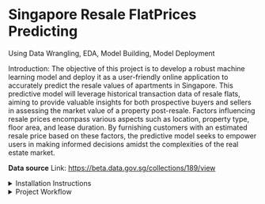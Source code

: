 # Singapore Resale FlatPrices Predicting
Using Data Wrangling, EDA, Model Building, Model Deployment


Introduction: The objective of this project is to develop a robust machine learning model and deploy it as a user-friendly online application to accurately predict the resale values of apartments in Singapore. This predictive model will leverage historical transaction data of resale flats, aiming to provide valuable insights for both prospective buyers and sellers in assessing the market value of a property post-resale. Factors influencing resale prices encompass various aspects such as location, property type, floor area, and lease duration. By furnishing customers with an estimated resale price based on these factors, the predictive model seeks to empower users in making informed decisions amidst the complexities of the real estate market.


**Data source**
Link: https://beta.data.gov.sg/collections/189/view


<details>
<summary>Installation Instructions</summary>

Before running this project, make sure you have the following dependencies installed:

- **Python**: 
  - Python is a high-level programming language widely used for various purposes.
- **pandas**:
  - pandas is a powerful Python library for data manipulation and analysis.
- **numpy**:
  - numpy is a fundamental package for scientific computing with Python, providing support for large multi-dimensional arrays and matrices, along with a collection of mathematical functions.
- **streamlit**:
  - streamlit is a Python framework used for rapidly building and sharing beautiful machine learning and data science web applications. It simplifies the process of creating interactive web apps.
- **scikit-learn**:
  - scikit-learn is a popular machine learning library for the Python programming language. It provides simple and efficient tools for data mining and data analysis, built on top of numpy, scipy, and matplotlib.

To install these dependencies, you can use the following command:

```bash
pip install pandas numpy streamlit scikit-learn
```
</details>

<details>
<summary>Project Workflow</summary>

The following is a fundamental outline of the project:

1. **Data Preparation**:
   - The Resale Flat Prices dataset consists of five distinct CSV files, each representing a specific time period ranging from 1990 to the present.
   - These CSV files need to be merged into a unified dataset to facilitate analysis.

2. **Data Preprocessing**:
   - Convert the data into a format suitable for analysis.
   - Perform any necessary cleaning and preprocessing procedures.
   - Extract relevant features such as town, flat type, storey range, floor area, flat model, and lease commence date.
   - Create any additional features that may enhance prediction accuracy.

3. **Model Construction**:
   - The objective is to construct a machine learning regression model using the decision tree regressor.
   - Train the model using the prepared dataset to accurately forecast the continuous variable 'resale_price'.

4. **Web Application Development**:
   - Develop a Streamlit webpage to serve as the user interface.
   - Allow users to input values for each column (features) and obtain the expected resale price value for flats in Singapore.

</details>



